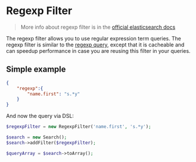 # Regexp Filter

> More info about regexp filter is in the [official elasticsearch docs][1]

The regexp filter allows you to use regular expression term queries.
The regexp filter is similar to the [regexp query][2],
except that it is cacheable and can speedup performance in case you are
reusing this filter in your queries.

## Simple example

```JSON
{
    "regexp":{
        "name.first": "s.*y"
    }
}
```

And now the query via DSL:

```php
$regexpFilter = new RegexpFilter('name.first', 's.*y');

$search = new Search();
$search->addFilter($regexpFilter);

$queryArray = $search->toArray();
```

[1]: https://www.elastic.co/guide/en/elasticsearch/reference/current/query-dsl-indices-filter.html
[2]: ../Query/Regexp.md